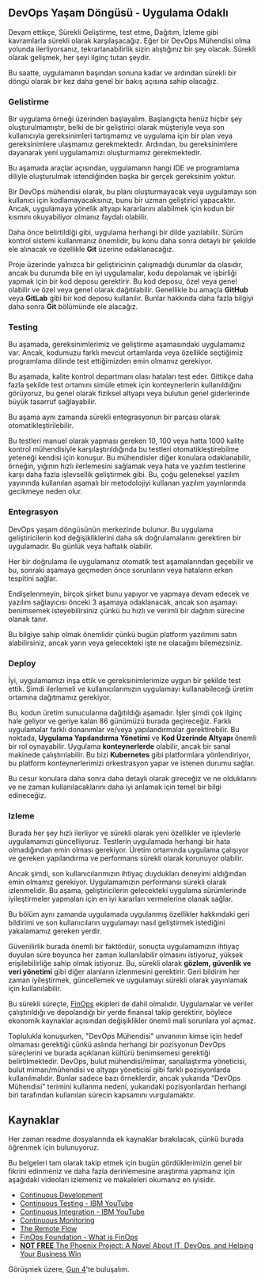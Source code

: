 ## DevOps Yaşam Döngüsü - Uygulama Odaklı

Devam ettikçe, Sürekli Geliştirme, test etme, Dağıtım, İzleme gibi kavramlarla sürekli olarak karşılaşacağız. Eğer bir DevOps Mühendisi olma yolunda ilerliyorsanız, tekrarlanabilirlik sizin alıştığınız bir şey olacak. Sürekli olarak gelişmek, her şeyi ilginç tutan şeydir.

Bu saatte, uygulamanın başından sonuna kadar ve ardından sürekli bir döngü olarak bir kez daha genel bir bakış açısına sahip olacağız.

### Gelistirme

Bir uygulama örneği üzerinden başlayalım. Başlangıçta henüz hiçbir şey oluşturulmamıştır, belki de bir geliştirici olarak müşteriyle veya son kullanıcıyla gereksinimleri tartışmamız ve uygulama için bir plan veya gereksinimlere ulaşmamız gerekmektedir. Ardından, bu gereksinimlere dayanarak yeni uygulamamızı oluşturmamız gerekmektedir.

Bu aşamada araçlar açısından, uygulamanın hangi IDE ve programlama diliyle oluşturulmak istendiğinden başka bir gerçek gereksinim yoktur.

Bir DevOps mühendisi olarak, bu planı oluşturmayacak veya uygulamayı son kullanıcı için kodlamayacaksınız, bunu bir uzman geliştirici yapacaktır. Ancak, uygulamaya yönelik altyapı kararlarını alabilmek için kodun bir kısmını okuyabiliyor olmanız faydalı olabilir.

Daha önce belirtildiği gibi, uygulama herhangi bir dilde yazılabilir. Sürüm kontrol sistemi kullanmanız önemlidir, bu konu daha sonra detaylı bir şekilde ele alınacak ve özellikle **Git** üzerine odaklanacağız.

Proje üzerinde yalnızca bir geliştiricinin çalışmadığı durumlar da olasıdır, ancak bu durumda bile en iyi uygulamalar, kodu depolamak ve işbirliği yapmak için bir kod deposu gerektirir. Bu kod deposu, özel veya genel olabilir ve özel veya genel olarak dağıtılabilir. Genellikle bu amaçla **GitHub** veya **GitLab** gibi bir kod deposu kullanılır. Bunlar hakkında daha fazla bilgiyi daha sonra **Git** bölümünde ele alacağız.

### Testing


Bu aşamada, gereksinimlerimiz ve geliştirme aşamasındaki uygulamamız var. Ancak, kodumuzu farklı mevcut ortamlarda veya özellikle seçtiğimiz programlama dilinde test ettiğimizden emin olmamız gerekiyor.

Bu aşamada, kalite kontrol departmanı olası hataları test eder. Gittikçe daha fazla şekilde test ortamını simüle etmek için konteynerlerin kullanıldığını görüyoruz, bu genel olarak fiziksel altyapı veya bulutun genel giderlerinde büyük tasarruf sağlayabilir.

Bu aşama aynı zamanda sürekli entegrasyonun bir parçası olarak otomatikleştirilebilir.

Bu testleri manuel olarak yapması gereken 10, 100 veya hatta 1000 kalite kontrol mühendisiyle karşılaştırıldığında bu testleri otomatikleştirebilme yeteneği kendisi için konuşur. Bu mühendisler diğer konulara odaklanabilir, örneğin, yığının hızlı ilerlemesini sağlamak veya hata ve yazılım testlerine karşı daha fazla işlevsellik geliştirmek gibi. Bu, çoğu geleneksel yazılım yayınında kullanılan aşamalı bir metodolojiyi kullanan yazılım yayınlarında gecikmeye neden olur.

### Entegrasyon

DevOps yaşam döngüsünün merkezinde bulunur. Bu uygulama geliştiricilerin kod değişikliklerini daha sık doğrulamalarını gerektiren bir uygulamadır. Bu günlük veya haftalık olabilir.

Her bir doğrulama ile uygulamanız otomatik test aşamalarından geçebilir ve bu, sonraki aşamaya geçmeden önce sorunların veya hataların erken tespitini sağlar.

Endişelenmeyin, birçok şirket bunu yapıyor ve yapmaya devam edecek ve yazılım sağlayıcısı önceki 3 aşamaya odaklanacak, ancak son aşamayı benimsemek isteyebilirsiniz çünkü bu hızlı ve verimli bir dağıtım sürecine olanak tanır.

Bu bilgiye sahip olmak önemlidir çünkü bugün platform yazılımını satın alabilirsiniz, ancak yarın veya gelecekteki işte ne olacağını bilemezsiniz.

### Deploy

İyi, uygulamamızı inşa ettik ve gereksinimlerimize uygun bir şekilde test ettik. Şimdi ilerlemeli ve kullanıcılarımızın uygulamayı kullanabileceği üretim ortamına dağıtmamız gerekiyor.

Bu, kodun üretim sunucularına dağıtıldığı aşamadır. İşler şimdi çok ilginç hale geliyor ve geriye kalan 86 günümüzü burada geçireceğiz. Farklı uygulamalar farklı donanımlar ve/veya yapılandırmalar gerektirebilir. Bu noktada, **Uygulama Yapılandırma Yönetimi** ve **Kod Üzerinde Altyapı** önemli bir rol oynayabilir. Uygulama **konteynerlerde** olabilir, ancak bir sanal makinede çalıştırılabilir. Bu bizi **Kubernetes** gibi platformlara yönlendiriyor, bu platform konteynerlerimizi orkestrasyon yapar ve istenen durumu sağlar.

Bu cesur konulara daha sonra daha detaylı olarak gireceğiz ve ne olduklarını ve ne zaman kullanılacaklarını daha iyi anlamak için temel bir bilgi edineceğiz.

### Izleme

Burada her şey hızlı ilerliyor ve sürekli olarak yeni özellikler ve işlevlerle uygulamamızı güncelliyoruz. Testlerin uygulamada herhangi bir hata olmadığından emin olması gerekiyor. Üretim ortamında uygulama çalışıyor ve gereken yapılandırma ve performans sürekli olarak korunuyor olabilir.

Ancak şimdi, son kullanıcılarımızın ihtiyaç duydukları deneyimi aldığından emin olmamız gerekiyor. Uygulamamızın performansı sürekli olarak izlenmelidir. Bu aşama, geliştiricilerin gelecekteki uygulama sürümlerinde iyileştirmeler yapmaları için en iyi kararları vermelerine olanak sağlar.

Bu bölüm aynı zamanda uygulamada uygulanmış özellikler hakkındaki geri bildirimi ve son kullanıcıların uygulamayı nasıl geliştirmek istediğini yakalamamız gereken yerdir.

Güvenilirlik burada önemli bir faktördür, sonuçta uygulamamızın ihtiyaç duyulan süre boyunca her zaman kullanılabilir olmasını istiyoruz, yüksek erişilebilirliğe sahip olmak istiyoruz. Bu, sürekli olarak **gözlem, güvenlik ve veri yönetimi** gibi diğer alanların izlenmesini gerektirir. Geri bildirim her zaman iyileştirmek, güncellemek ve uygulamayı sürekli olarak yayınlamak için kullanılabilir.

Bu sürekli süreçte, [FinOps](https://www.ibm.com/es-es/topics/finops) ekipleri de dahil olmalıdır. Uygulamalar ve veriler çalıştırıldığı ve depolandığı bir yerde finansal takip gerektirir, böylece ekonomik kaynaklar açısından değişiklikler önemli mali sorunlara yol açmaz.

Toplulukla konuşurken, "DevOps Mühendisi" unvanının kimse için hedef olmaması gerektiği çünkü aslında herhangi bir pozisyonun DevOps süreçlerini ve burada açıklanan kültürü benimsemesi gerektiği belirtilmektedir. DevOps, bulut mühendisi/mimar, sanallaştırma yöneticisi, bulut mimarı/mühendisi ve altyapı yöneticisi gibi farklı pozisyonlarda kullanılmalıdır. Bunlar sadece bazı örneklerdir, ancak yukarıda "DevOps Mühendisi" terimini kullanma nedeni, yukarıdaki pozisyonlardan herhangi biri tarafından kullanılan sürecin kapsamını vurgulamaktır.

## Kaynaklar

Her zaman readme dosyalarında ek kaynaklar bırakılacak, çünkü burada öğrenmek için bulunuyoruz.

Bu belgeleri tam olarak takip etmek için bugün gördüklerimizin genel bir fikrini edinmeniz ve daha fazla derinlemesine araştırma yapmanız için aşağıdaki videoları izlemeniz ve makaleleri okumanız en iyisidir.
- [Continuous Development](https://www.youtube.com/watch?v=UnjwVYAN7Ns) 
- [Continuous Testing - IBM YouTube](https://www.youtube.com/watch?v=RYQbmjLgubM)
- [Continuous Integration - IBM YouTube](https://www.youtube.com/watch?v=1er2cjUq1UI)
- [Continuous Monitoring](https://www.youtube.com/watch?v=Zu53QQuYqJ0)
- [The Remote Flow](https://www.notion.so/The-Remote-Flow-d90982e77a144f4f990c135f115f41c6)
- [FinOps Foundation - What is FinOps](https://www.finops.org/introduction/what-is-finops/)
- [**NOT FREE** The Phoenix Project: A Novel About IT, DevOps, and Helping Your Business Win](https://www.amazon.com/Phoenix-Project-DevOps-Helping-Business/dp/1942788290/)

Görüşmek üzere, [Gun 4](day04.md)'te buluşalım.
